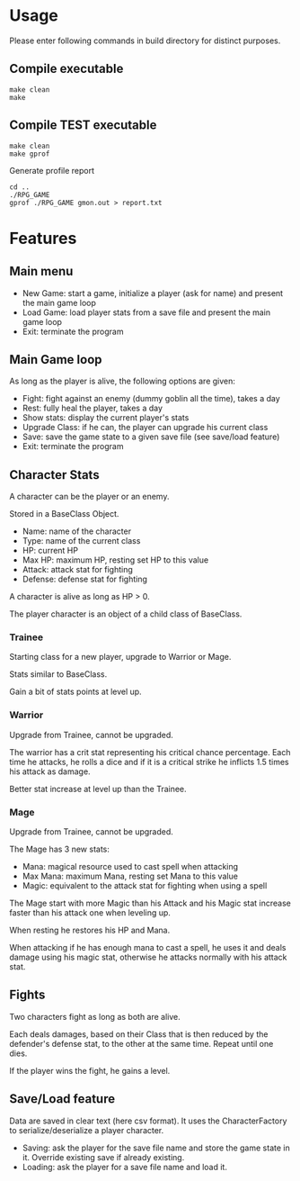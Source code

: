 Usage
=====
Please enter following commands in build directory for distinct purposes.

Compile executable
--------------------------
```
make clean
make
```

Compile TEST executable
--------------------------
```
make clean
make gprof
```

Generate profile report
```
cd ..
./RPG_GAME
gprof ./RPG_GAME gmon.out > report.txt
```

Features
========

Main menu
---------

* New Game: start a game, initialize a player (ask for name) and present the main game loop
* Load Game: load player stats from a save file and present the main game loop
* Exit: terminate the program


Main Game loop
--------------

As long as the player is alive, the following options are given:

* Fight: fight against an enemy (dummy goblin all the time), takes a day
* Rest: fully heal the player, takes a day
* Show stats: display the current player's stats
* Upgrade Class: if he can, the player can upgrade his current class
* Save: save the game state to a given save file (see save/load feature)
* Exit: terminate the program


Character Stats
---------------

A character can be the player or an enemy.

Stored in a BaseClass Object.

* Name: name of the character
* Type: name of the current class
* HP: current HP
* Max HP: maximum HP, resting set HP to this value
* Attack: attack stat for fighting
* Defense: defense stat for fighting

A character is alive as long as HP > 0.

The player character is an object of a child class of BaseClass.

### Trainee 

Starting class for a new player, upgrade to Warrior or Mage.

Stats similar to BaseClass.

Gain a bit of stats points at level up.

### Warrior

Upgrade from Trainee, cannot be upgraded.

The warrior has a crit stat representing his critical chance percentage. Each time he attacks, he rolls a dice and if it is a critical strike he inflicts 1.5 times his attack as damage.

Better stat increase at level up than the Trainee.

### Mage

Upgrade from Trainee, cannot be upgraded.

The Mage has 3 new stats: 

* Mana: magical resource used to cast spell when attacking
* Max Mana: maximum Mana, resting set Mana to this value
* Magic: equivalent to the attack stat for fighting when using a spell

The Mage start with more Magic than his Attack and his Magic stat increase faster than his attack one when leveling up.

When resting he restores his HP and Mana.

When attacking if he has enough mana to cast a spell, he uses it and deals damage using his magic stat, otherwise he attacks normally with his attack stat.

Fights
------

Two characters fight as long as both are alive.

Each deals damages, based on their Class that is then reduced by the defender's defense stat, to the other at the same time.
Repeat until one dies.

If the player wins the fight, he gains a level.

Save/Load feature
-----------------

Data are saved in clear text (here csv format).
It uses the CharacterFactory to serialize/deserialize a player character.

* Saving: ask the player for the save file name and store the game state in it. Override existing save if already existing.
* Loading: ask the player for a save file name and load it.